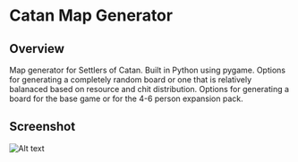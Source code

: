 # Catan Map Generator 
## Overview 
Map generator for Settlers of Catan. Built in Python using pygame. Options for generating a completely random board or one that is relatively balanaced based on 
resource and chit distribution. Options for generating a board for the base game or for the 4-6 person expansion pack. 
## Screenshot
![Alt text](https://raw.github.com/{athursland}/{catan_map_generator}/{main}/{})
